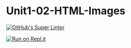 # Unit1-02-HTML-Images
[![GitHub's Super Linter](https://github.com/ICD20-Digital-Tech-LukeD/Unit1-02-HTML-Images/workflows/GitHub's%20Super%20Linter/badge.svg)](https://github.com/ICD20-Digital-Tech-LukeD/Unit1-02-HTML-Images/actions)


[![Run on Repl.it](https://repl.it/badge/github/ICD20-Digital-Tech-LukeD/Unit1-02-HTML-Images)](https://repl.it/github/ICD20-Digital-Tech-LukeD/Unit1-02-HTML-Images)
